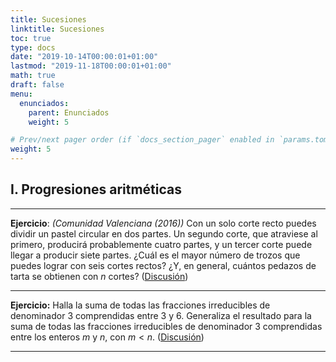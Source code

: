 ```yaml
---
title: Sucesiones
linktitle: Sucesiones
toc: true
type: docs
date: "2019-10-14T00:00:01+01:00"
lastmod: "2019-11-18T00:00:01+01:00"
math: true
draft: false
menu:
  enunciados:
    parent: Enunciados
    weight: 5

# Prev/next pager order (if `docs_section_pager` enabled in `params.toml`)
weight: 5
---
```


## I. Progresiones aritméticas

---

**Ejercicio**: *(Comunidad Valenciana (2016))* Con un solo corte recto puedes dividir un pastel circular en dos partes. Un segundo corte, que atraviese al primero, producirá probablemente cuatro partes, y un tercer corte puede llegar a producir siete partes. ¿Cuál es el mayor número de trozos que puedes lograr con seis cortes rectos? ¿Y, en general, cuántos pedazos de tarta se obtienen con $n$ cortes? ([Discusión](/2019/10/14/enunciados-propuestos-x/))

---

**Ejercicio:** Halla la suma de todas las fracciones irreducibles de denominador $3$ comprendidas entre $3$ y $6$. Generaliza el resultado para la suma de todas las fracciones irreducibles de denominador $3$ comprendidas entre los enteros $m$ y $n$, con $m < n$. ([Discusión](/2019/11/18/enunciados-propuestos-xxv/))

---
